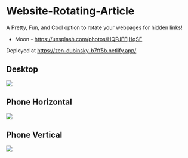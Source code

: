 # Website-Rotating-Article
A Pretty, Fun, and Cool option to rotate your webpages for hidden links!

* Moon - https://unsplash.com/photos/HQPJEEjHqSE

Deployed at 
https://zen-dubinsky-b7ff5b.netlify.app/


## Desktop
![](https://media.giphy.com/media/NbosGZtLPJsCunrJWa/giphy.gif)

## Phone Horizontal
![](https://media.giphy.com/media/J7q6ER5fmhXGopsZcR/giphy.gif)

## Phone Vertical
![](https://media.giphy.com/media/tlOJ4Hjc7hfnd5V0fI/giphy.gif)
